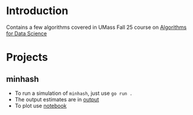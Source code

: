 # Introduction

Contains a few algorithms covered in UMass Fall 25 course on [Algorithms for Data Science](https://sites.google.com/site/acmonsterqiao/compsci-514-fall-2025?authuser=0)

# Projects

## minhash
- To run a simulation of `minhash`, just use `go run .`
- The output estimates are in [output](./minhash/output/)
- To plot use [notebook](./minhash/analysis/notebook.ipynb)